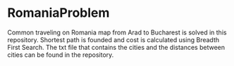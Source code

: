 # RomaniaProblem

Common traveling on Romania map from Arad to Bucharest is solved in this repository. 
Shortest path is founded and cost is calculated using Breadth First Search.
The txt file that contains the cities and the distances between cities can be found in the repository. 
